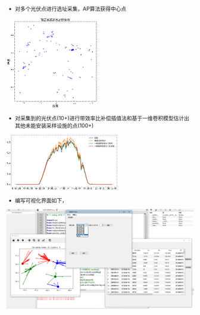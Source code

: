 - 对多个光伏点进行选址采集，AP算法获得中心点

![img](\images\clip_image002.gif)

- 对采集到的光伏点(10+)进行带效率比补偿插值法和基于一维卷积模型估计出其他未能安装采样设施的点(100+)

![img](\images\clip_image003.gif)

- 编写可视化界面如下，

![1587704741624](https://github.com/xiaozhang8tuo/PV/blob/master/images/1587704741624.png)


